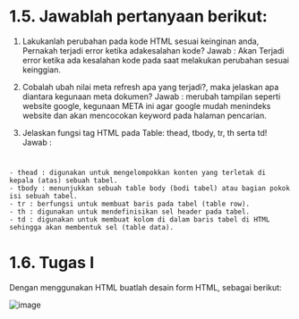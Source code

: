 # 1.5. Jawablah pertanyaan berikut:

  1. Lakukanlah perubahan pada kode HTML sesuai keinginan anda,
    Pernakah terjadi error ketika adakesalahan kode?
    Jawab : Akan Terjadi error ketika ada kesalahan kode pada saat melakukan perubahan sesuai keinggian.
    
  2. Cobalah ubah nilai meta refresh <meta HTTP-EQUIV="REFRESH"
    content="5; url=http://google.co.id"> apa yang terjadi?, maka jelaskan
    apa diantara kegunaan meta dokumen?
    Jawab : merubah tampilan seperti website google, kegunaan META ini agar google mudah menindeks website dan akan mencocokan keyword pada halaman pencarian.
    
  3. Jelaskan fungsi tag HTML pada Table: thead, tbody, tr, th serta td!
    Jawab : 
  # 
    - thead : digunakan untuk mengelompokkan konten yang terletak di kepala (atas) sebuah tabel.
    - tbody : menunjukkan sebuah table body (bodi tabel) atau bagian pokok isi sebuah tabel.
    - tr : berfungsi untuk membuat baris pada tabel (table row).
    - th : digunakan untuk mendefinisikan sel header pada tabel.
    - td : digunakan untuk membuat kolom di dalam baris tabel di HTML sehingga akan membentuk sel (table data).
    
# 1.6. Tugas I

  Dengan menggunakan HTML buatlah desain form HTML, sebagai berikut:
  
![image](https://user-images.githubusercontent.com/72422050/138559501-f3c5c2cc-64c0-4020-9f39-2f6a813b9e67.png)
